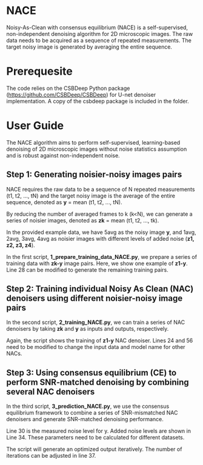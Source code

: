 # NACE
Noisy-As-Clean with consensus equilibrium (NACE) is a self-supervised, non-independent denoising algorithm for 2D microscopic images. The raw data needs to be acquired as a sequence of repeated measurements. The target noisy image is generated by averaging the entire sequence.

# Prerequesite
The code relies on the CSBDeep Python package (https://github.com/CSBDeep/CSBDeep) for U-net denoiser implementation. A copy of the csbdeep package is included in the folder.

# User Guide
The NACE algorithm aims to perform self-supervised, learning-based denoising of 2D microscopic images without noise statistics assumption and is robust against non-independent noise.

## Step 1: Generating noisier-noisy images pairs
NACE requires the raw data to be a sequence of N repeated measurements (t1, t2, ..., tN) and the target noisy image is the average of the entire sequence, denoted as **y** = mean (t1, t2, ..., tN). 

By reducing the number of averaged frames to k (k<N), we can generate a series of noisier images, denoted as **zk** = mean (t1, t2, ..., tk). 

In the provided example data, we have 5avg as the noisy image **y**, and 1avg, 2avg, 3avg, 4avg as noisier images with different levels of added noise (**z1, z2, z3, z4**).

In the first script, **1_prepare_training_data_NACE.py**, we prepare a series of training data with **zk-y** image pairs. Here, we show one example of **z1-y**. Line 28 can be modified to generate the remaining training pairs.

## Step 2: Training individual Noisy As Clean (NAC) denoisers using different noisier-noisy image pairs

In the second script, **2_training_NACE.py**, we can train a series of NAC denoisers by taking **zk** and **y** as inputs and outputs, respectively.

Again, the script shows the training of **z1-y** NAC denoiser. Lines 24 and 56 need to be modified to change the input data and model name for other NACs.

## Step 3: Using consensus equilibrium (CE) to perform SNR-matched denoising by combining several NAC denoisers

In the third script, **3_prediction_NACE.py**, we use the consensus equilibrium framework to combine a series of SNR-mismatched NAC denoisers and generate SNR-matched denoising performance.

Line 30 is the measured noise level for y. Added noise levels are shown in Line 34. These parameters need to be calculated for different datasets.

The script will generate an optimized output iteratively. The number of iterations can be adjusted in line 37.
